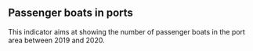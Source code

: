 ## Passenger boats in ports

This indicator aims at showing the number of passenger boats in the port area between 2019 and 2020.
